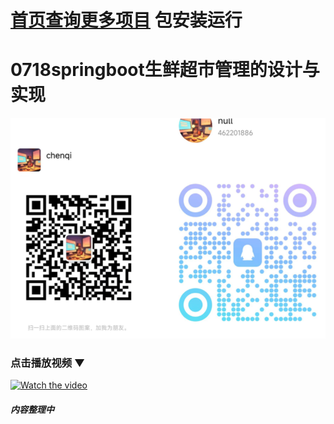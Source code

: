 # [首页查询更多项目](https://github.com/GraduationProject-springboot) 包安装运行


# 0718springboot生鲜超市管理的设计与实现

![picture](https://raw.githubusercontent.com/GraduationProject-springboot/.github/main/img/wx.png)

### 点击播放视频 ▼
[![Watch the video](https://i.sstatic.net/Vp2cE.png)](https://www.bilibili.com/video/BV14HerezEwW?p=71)


#####   内容整理中  











